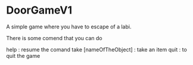 # DoorGameV1

A simple game where you have to escape of a labi.

There is some comend that you can do

help : resume the comand
take [nameOfTheObject] : take an item
quit : to quit the game
